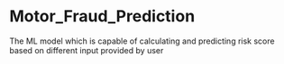 # Motor_Fraud_Prediction
The ML model which is capable of calculating and predicting risk score based on different input provided by user
